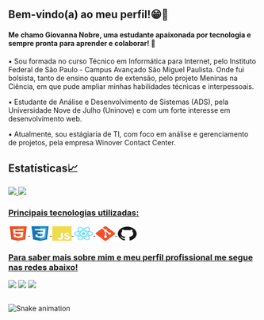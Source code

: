 ## Bem-vindo(a) ao meu perfil!😁👋

#### Me chamo Giovanna Nobre, uma estudante apaixonada por tecnologia e sempre pronta para aprender e colaborar! 🚀

▪️ Sou formada no curso Técnico em Informática para Internet, pelo Instituto Federal de São Paulo - Campus Avançado São Miguel Paulista. Onde fui bolsista, tanto de ensino quanto de extensão, pelo projeto Meninas na Ciência, em que pude ampliar minhas habilidades técnicas e interpessoais.

▪️ Estudante de Análise e Desenvolvimento de Sistemas (ADS), pela Universidade Nove de Julho (Uninove) e com um forte interesse em desenvolvimento web.

▪️ Atualmente, sou estágiaria de TI, com foco em análise e gerenciamento de projetos, pela empresa Winover Contact Center.

## Estatísticas📈
 <div>
   <a href="https://github.com/GiovannaNobre">
   <img height="180em" src="https://github-readme-stats.vercel.app/api?username=GiovannaNobre&show_icons=true&theme=radical&include_all_commits=true&count_private=true"/>
   <img height="180em" src="https://github-readme-stats.vercel.app/api/top-langs/?username=GiovannaNobre&layout=compact&langs_count=6&theme=radical"/>
</div>

### Principais tecnologias utilizadas:

<div style="display: inline_block">
  <img align="center" alt="HTML" height="30" width="40" src="https://raw.githubusercontent.com/devicons/devicon/master/icons/html5/html5-original.svg">
  <img align="center" alt="CSS" height="30" width="40" src="https://raw.githubusercontent.com/devicons/devicon/master/icons/css3/css3-original.svg">
  <img align="center" alt="Js" height="30" width="40" src="https://raw.githubusercontent.com/devicons/devicon/master/icons/javascript/javascript-plain.svg">
  <img align="center" alt="React" height="30" width="40" src="https://raw.githubusercontent.com/devicons/devicon/master/icons/react/react-original.svg">
  <img align="center" alt="GIT" height="30" width="40" src="https://raw.githubusercontent.com/devicons/devicon/master/icons/git/git-original.svg">
  <img align="center" alt="GitHub" height="30" width="40" src="https://raw.githubusercontent.com/devicons/devicon/master/icons/github/github-original.svg">
</div>

### Para saber mais sobre mim e meu perfil profissional me segue nas redes abaixo!
 
<div>
  <a href="https://instagram.com/gi.nobre_18" target="_blank"><img src="https://img.shields.io/badge/-Instagram-%23E4405F?style=for-the-badge&logo=instagram&logoColor=white" target="_blank"></a>
  <a href = "mailto:giovanna.nobre2015@gmail.com"><img src="https://img.shields.io/badge/-Gmail-%23333?style=for-the-badge&logo=gmail&logoColor=white" target="_blank"></a>
  <a href="https://www.linkedin.com/in/giovanna-alves-nobre-martins-85b43727b?utm_source=share&utm_campaign=share_via&utm_content=profile&utm_medium=android_app" target="_blank"><img src="https://img.shields.io/badge/-LinkedIn-%230077B5?style=for-the-badge&logo=linkedin&logoColor=white" target="_blank"></a>
</div>

##
![Snake animation](https://github.com/GiovannaNobre/GiovannaNobre/blob/output/github-snake.gif)

